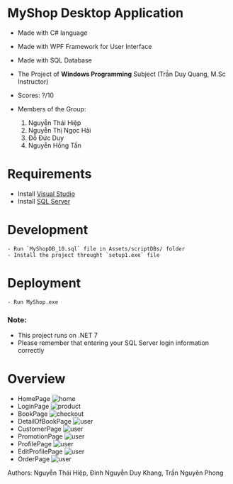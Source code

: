 # MyShop Desktop Application

- Made with C# language
- Made with WPF Framework for User Interface
- Made with SQL Database
- The Project of **Windows Programming** Subject (Trần Duy Quang, M.Sc Instructor)
- Scores: ?/10
- Members of the Group:

    1. Nguyễn Thái Hiệp
    2. Nguyễn Thị Ngọc Hải
    3. Đỗ Đức Duy
    4. Nguyễn Hồng Tấn

# Requirements

- Install [Visual Studio](https://visualstudio.microsoft.com/downloads/)
- Install [SQL Server](https://www.microsoft.com/en-us/sql-server/sql-server-downloads)

# Development

```
- Run `MyShopDB_10.sql` file in Assets/scriptDBs/ folder
- Install the project throught `setup1.exe` file
```

# Deployment

```
- Run MyShop.exe
```

### Note: 
- This project runs on .NET 7
- Please remember that entering your SQL Server login information correctly

# Overview

- HomePage
  ![home](./Overview/HomePage.png)
- LoginPage
  ![product](./Overview/LoginPage.png)
- BookPage
  ![checkout](./Overview/BookPage.png)
- DetailOfBookPage
  ![user](./Overview/BookDetailPage.png)
- CustomerPage
    ![user](./Overview/CustomerPage.png)
- PromotionPage
    ![user](./Overview/PromotionPage.png)
- ProfilePage
    ![user](./Overview/ProfilePage.png)
- EditProfilePage
    ![user](./Overview/EditProfilePage.png)
- OrderPage
    ![user](./Overview/OrderPage.png)

Authors: Nguyễn Thái Hiệp, Đinh Nguyễn Duy Khang, Trần Nguyên Phong




